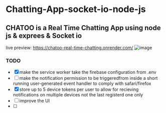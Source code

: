 # Chatting-App-socket-io-node-js

## CHATOO is a Real Time Chatting App using node js &amp; exprees &amp; Socket io

live preview: https://chatoo-real-time-chatting.onrender.com/
![image](https://github.com/mohesham88/Chatting-App-socket-io-node-js/assets/67235854/65f727c8-634e-473b-b567-c5ac32a4c469)




### TODO
- [X] make the service worker take the firebase configuration from .env
- [ ] make the notification permission to be triggeredfrom inside a short running user-generated event handler to comply with safari/firefox
- [X] store up to 5 device tokens per user to allow for recieving notifications on multiple devices not the last registerd one only
- [ ] improve the UI
- [ ]